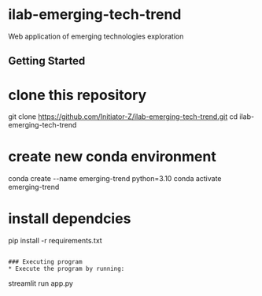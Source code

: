 # ilab-emerging-tech-trend
Web application of emerging technologies exploration

## Getting Started

# clone this repository
git clone https://github.com/Initiator-Z/ilab-emerging-tech-trend.git
cd ilab-emerging-tech-trend

# create new conda environment
conda create --name emerging-trend python=3.10
conda activate emerging-trend

# install dependcies
pip install -r requirements.txt
```

### Executing program
* Execute the program by running:
```
streamlit run app.py
```
